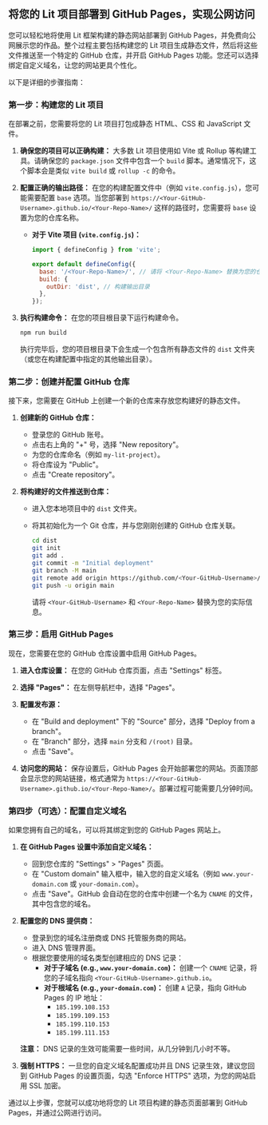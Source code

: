 ## 将您的 Lit 项目部署到 GitHub Pages，实现公网访问

您可以轻松地将使用 Lit 框架构建的静态网站部署到 GitHub Pages，并免费向公网展示您的作品。整个过程主要包括构建您的 Lit 项目生成静态文件，然后将这些文件推送至一个特定的 GitHub 仓库，并开启 GitHub Pages 功能。您还可以选择绑定自定义域名，让您的网站更具个性化。

以下是详细的步骤指南：

### 第一步：构建您的 Lit 项目

在部署之前，您需要将您的 Lit 项目打包成静态 HTML、CSS 和 JavaScript 文件。

1.  **确保您的项目可以正确构建：** 大多数 Lit 项目使用如 Vite 或 Rollup 等构建工具。请确保您的 `package.json` 文件中包含一个 `build` 脚本。通常情况下，这个脚本会是类似 `vite build` 或 `rollup -c` 的命令。

2.  **配置正确的输出路径：** 在您的构建配置文件中（例如 `vite.config.js`），您可能需要配置 `base` 选项。当您部署到 `https://<Your-GitHub-Username>.github.io/<Your-Repo-Name>/` 这样的路径时，您需要将 `base` 设置为您的仓库名称。

      * **对于 Vite 项目 (`vite.config.js`)：**

        ```javascript
        import { defineConfig } from 'vite';

        export default defineConfig({
          base: '/<Your-Repo-Name>/', // 请将 <Your-Repo-Name> 替换为您的仓库名称
          build: {
            outDir: 'dist', // 构建输出目录
          },
        });
        ```

3.  **执行构建命令：** 在您的项目根目录下运行构建命令。

    ```bash
    npm run build
    ```

    执行完毕后，您的项目根目录下会生成一个包含所有静态文件的 `dist` 文件夹（或您在构建配置中指定的其他输出目录）。

### 第二步：创建并配置 GitHub 仓库

接下来，您需要在 GitHub 上创建一个新的仓库来存放您构建好的静态文件。

1.  **创建新的 GitHub 仓库：**

      * 登录您的 GitHub 账号。
      * 点击右上角的 "+" 号，选择 "New repository"。
      * 为您的仓库命名（例如 `my-lit-project`）。
      * 将仓库设为 "Public"。
      * 点击 "Create repository"。

2.  **将构建好的文件推送到仓库：**

      * 进入您本地项目中的 `dist` 文件夹。

      * 将其初始化为一个 Git 仓库，并与您刚刚创建的 GitHub 仓库关联。

        ```bash
        cd dist
        git init
        git add .
        git commit -m "Initial deployment"
        git branch -M main
        git remote add origin https://github.com/<Your-GitHub-Username>/<Your-Repo-Name>.git
        git push -u origin main
        ```

        请将 `<Your-GitHub-Username>` 和 `<Your-Repo-Name>` 替换为您的实际信息。

### 第三步：启用 GitHub Pages

现在，您需要在您的 GitHub 仓库设置中启用 GitHub Pages。

1.  **进入仓库设置：** 在您的 GitHub 仓库页面，点击 "Settings" 标签。

2.  **选择 "Pages"：** 在左侧导航栏中，选择 "Pages"。

3.  **配置发布源：**

      * 在 "Build and deployment" 下的 "Source" 部分，选择 "Deploy from a branch"。
      * 在 "Branch" 部分，选择 `main` 分支和 `/(root)` 目录。
      * 点击 "Save"。

4.  **访问您的网站：** 保存设置后，GitHub Pages 会开始部署您的网站。页面顶部会显示您的网站链接，格式通常为 `https://<Your-GitHub-Username>.github.io/<Your-Repo-Name>/`。部署过程可能需要几分钟时间。

### 第四步（可选）：配置自定义域名

如果您拥有自己的域名，可以将其绑定到您的 GitHub Pages 网站上。

1.  **在 GitHub Pages 设置中添加自定义域名：**

      * 回到您仓库的 "Settings" \> "Pages" 页面。
      * 在 "Custom domain" 输入框中，输入您的自定义域名（例如 `www.your-domain.com` 或 `your-domain.com`）。
      * 点击 "Save"。GitHub 会自动在您的仓库中创建一个名为 `CNAME` 的文件，其中包含您的域名。

2.  **配置您的 DNS 提供商：**

      * 登录到您的域名注册商或 DNS 托管服务商的网站。
      * 进入 DNS 管理界面。
      * 根据您要使用的域名类型创建相应的 DNS 记录：
          * **对于子域名 (e.g., `www.your-domain.com`)：** 创建一个 `CNAME` 记录，将您的子域名指向 `<Your-GitHub-Username>.github.io`。
          * **对于根域名 (e.g., `your-domain.com`)：** 创建 `A` 记录，指向 GitHub Pages 的 IP 地址：
              * `185.199.108.153`
              * `185.199.109.153`
              * `185.199.110.153`
              * `185.199.111.153`

    **注意：** DNS 记录的生效可能需要一些时间，从几分钟到几小时不等。

3.  **强制 HTTPS：** 一旦您的自定义域名配置成功并且 DNS 记录生效，建议您回到 GitHub Pages 的设置页面，勾选 "Enforce HTTPS" 选项，为您的网站启用 SSL 加密。

通过以上步骤，您就可以成功地将您的 Lit 项目构建的静态页面部署到 GitHub Pages，并通过公网进行访问。
